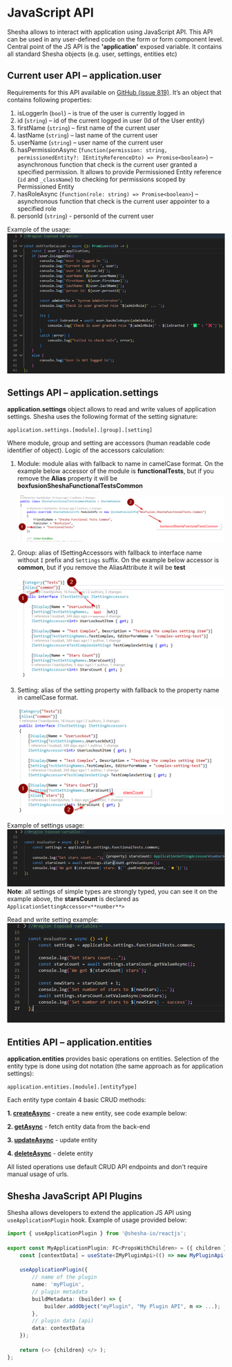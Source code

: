 # JavaScript API

Shesha allows to interact with application using JavaScript API. This API can be used in any user-defined code on the form or form component level.
Central point of the JS API is the **'application'** exposed variable. It contains all standard Shesha objects (e.g. user, settings, entities etc)

## Current user API – application.user

Requirements for this API available on [GitHub (issue 819)](https://github.com/shesha-io/shesha-framework/issues/819). It’s an object that contains following properties:

1. isLoggerIn (`bool`) – is true of the user is currently logged in
2. id (`string`) – id of the current logged in user (Id of the User entity)
3. firstName (`string`) – first name of the current user
4. lastName (`string`) – last name of the current user
5. userName (`string`) – user name of the current user
6. hasPermissionAsync (`function(permission: string, permissionedEntity?: IEntityReferenceDto) => Promise<boolean>`) – asynchronous function that check is the current user granted a specified permission. It allows to provide Permissioned Entity reference (`id` and `_className`) to checking for permissions scoped by Permissioned Entity
7. hasRoleAsync (`function(role: string) => Promise<boolean>`) – asynchronous function that check is the current user appointer to a specified role
8. personId (`string`) - personId of the current user

Example of the usage:
![image.png](./images/image-c60cdf4b-985a-493e-b59e-1b3a739c0a43.png)

## Settings API – application.settings

**application.settings** object allows to read and write values of application settings. Shesha uses the following format of the setting signature:

    application.settings.[module].[group].[setting]

Where module, group and setting are accessors (human readable code identifier of object). Logic of the accessors calculation:

1. Module: module alias with fallback to name in camelCase format. On the example below accessor of the module is **functionalTests**, but if you remove the **Alias** property it will be **boxfusionSheshaFunctionalTestsCommon**

   ![image.png](./images/image-12062ad4-0e37-4810-9730-165edea83125.png)

2. Group: alias of ISettingAccessors with fallback to interface name without `I` prefix and `Settings` suffix. On the example below accessor is **common**, but if you remove the AliasAttribute it will be **test**

   ![image.png](./images/image-7032bb0c-cb6e-4677-98f1-e9b3c61e2cad.png)

3. Setting: alias of the setting property with fallback to the property name in camelCase format.

   ![image.png](./images/image-75f21225-e7c7-4a18-8d8c-85ee3b1ffd0d.png)

Example of settings usage:
![image.png](./images/image-85c6032a-f749-4004-9636-bf8babe69b63.png)
**Note**: all settings of simple types are strongly typed, you can see it on the example above, the **starsCount** is declared as `ApplicationSettingAccessor<**number**>`

Read and write setting example:
![image.png](./images/image-d376a9fd-8479-4665-9e8f-6d65f9269e82.png)

## Entities API – application.entities

**application.entities** provides basic operations on entities. Selection of the entity type is done using dot notation (the same approach as for application settings):

    application.entities.[module].[entityType]

Each entity type contain 4 basic CRUD methods:

**1. [createAsync](/docs/front-end-basics/javascript-api/entities-api/createAsync)** - create a new entity, see code example below:

**2. [getAsync](/docs/front-end-basics/javascript-api/entities-api/getAsync)** - fetch entity data from the back-end

**3. [updateAsync](/docs/front-end-basics/javascript-api/entities-api/updateAsync)** - update entity

**4. [deleteAsync](/docs/front-end-basics/javascript-api/entities-api/deleteAsync)** - delete entity

All listed operations use default CRUD API endpoints and don't require manual usage of urls.

## Shesha JavaScript API Plugins

Shesha allows developers to extend the application JS API using `useApplicationPlugin` hook. Example of usage provided below:

```typescript
import { useApplicationPlugin } from '@shesha-io/reactjs';

export const MyApplicationPlugin: FC<PropsWithChildren> = ({ children }) => {
    const [contextData] = useState<IMyPluginApi>(() => new MyPluginApi());

    useApplicationPlugin({
        // name of the plugin
        name: 'myPlugin',
        // plugin metadata
        buildMetadata: (builder) => {
            builder.addObject("myPlugin", "My Plugin API", m => ...);
        },
        // plugin data (api)
        data: contextData
    });

    return (<> {children} </> );
};
```
